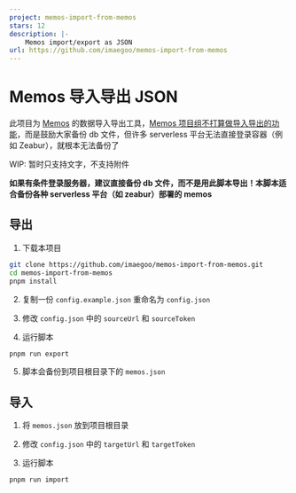```yaml
---
project: memos-import-from-memos
stars: 12
description: |-
    Memos import/export as JSON
url: https://github.com/imaegoo/memos-import-from-memos
---
```


# Memos 导入导出 JSON

此项目为 [Memos](https://github.com/usememos/memos) 的数据导入导出工具，[Memos 项目组不打算做导入导出的功能](https://github.com/usememos/memos/issues/778)，而是鼓励大家备份 db 文件，但许多 serverless 平台无法直接登录容器（例如 Zeabur），就根本无法备份了

WIP: 暂时只支持文字，不支持附件

**如果有条件登录服务器，建议直接备份 db 文件，而不是用此脚本导出！本脚本适合备份各种 serverless 平台（如 zeabur）部署的 memos**

## 导出

1. 下载本项目

```bash
git clone https://github.com/imaegoo/memos-import-from-memos.git
cd memos-import-from-memos
pnpm install
```

2. 复制一份 `config.example.json` 重命名为 `config.json`

3. 修改 `config.json` 中的 `sourceUrl` 和 `sourceToken`

4. 运行脚本

```bash
pnpm run export
```

5. 脚本会备份到项目根目录下的 `memos.json`

## 导入

1. 将 `memos.json` 放到项目根目录

2. 修改 `config.json` 中的 `targetUrl` 和 `targetToken`

3. 运行脚本

```bash
pnpm run import
```

